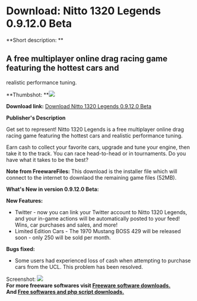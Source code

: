 # Download: Nitto 1320 Legends 0.9.12.0 Beta

**Short description: **

## A free multiplayer online drag racing game featuring the hottest cars and
realistic performance tuning.

  
**Thumbshot: **![](http://www.freewarefiles.com/screenshot/nittolegends_md.jpg)   
  
**Download link:** [Download Nitto 1320 Legends 0.9.12.0 Beta](http://freesoftwares.boysofts.com/Nitto-1320-Legends_program_50788.html)  
  

**Publisher's Description**  
  

Get set to represent! Nitto 1320 Legends is a free multiplayer online drag
racing game featuring the hottest cars and realistic performance tuning.

Earn cash to collect your favorite cars, upgrade and tune your engine, then
take it to the track. You can race head-to-head or in tournaments. Do you have
what it takes to be the best?

**Note from FreewareFiles:** This download is the installer file which will connect to the internet to downlaod the remaining game files (52MB).

**What's New in version 0.9.12.0 Beta:**

**New Features:**

  * Twitter - now you can link your Twitter account to Nitto 1320 Legends, and your in-game actions will be automatically posted to your feed! Wins, car purchases and sales, and more! 
  * Limited Edition Cars - The 1970 Mustang BOSS 429 will be released soon - only 250 will be sold per month. 

**Bugs fixed:**

  * Some users had experienced loss of cash when attempting to purchase cars from the UCL. This problem has been resolved. 

  
  
Screenshot: ![](http://www.freewarefiles.com/screenshot/nittolegends.jpg)  
**For more freeware softwares visit [Freeware software downloads.](http://freesoftwares.boysofts.com/)**   
**And [Free softwares and php script downloads.](http://www.boysofts.com/)**

